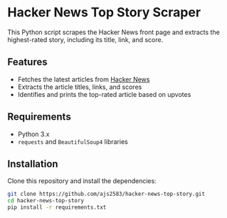 # Hacker News Top Story Scraper

This Python script scrapes the Hacker News front page and extracts the highest-rated story, including its title, link, and score.

## Features
- Fetches the latest articles from [Hacker News](https://news.ycombinator.com/)
- Extracts the article titles, links, and scores
- Identifies and prints the top-rated article based on upvotes

## Requirements
- Python 3.x
- `requests` and `BeautifulSoup4` libraries

## Installation
Clone this repository and install the dependencies:

```bash
git clone https://github.com/ajs2583/hacker-news-top-story.git
cd hacker-news-top-story
pip install -r requirements.txt

